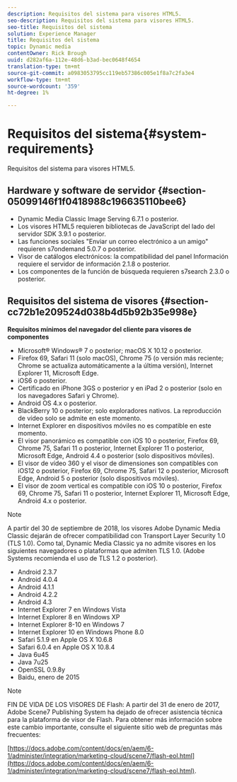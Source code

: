 ```yaml
---
description: Requisitos del sistema para visores HTML5.
seo-description: Requisitos del sistema para visores HTML5.
seo-title: Requisitos del sistema
solution: Experience Manager
title: Requisitos del sistema
topic: Dynamic media
contentOwner: Rick Brough
uuid: d282af6a-112e-48d6-b3ad-bec0648f4654
translation-type: tm+mt
source-git-commit: a0983053795cc119eb57386c005e1f8a7c2fa3e4
workflow-type: tm+mt
source-wordcount: '359'
ht-degree: 1%

---
```



# Requisitos del sistema{#system-requirements}

Requisitos del sistema para visores HTML5.

<!-- Updated June 1, 2020 from https://wiki.corp.adobe.com/pages/viewpage.action?spaceKey=scene7qa&title=s7Viewers%2C+S7SDK%2C+S7OnDemand+Release+Notes - Contact is Sasha -->

## Hardware y software de servidor {#section-05099146f1f0418988c196635110bee6}

* Dynamic Media Classic Image Serving 6.7.1 o posterior.
* Los visores HTML5 requieren bibliotecas de JavaScript del lado del servidor SDK 3.9.1 o posterior.
* Las funciones sociales &quot;Enviar un correo electrónico a un amigo&quot; requieren s7ondemand 5.0.7 o posterior.
* Visor de catálogos electrónicos: la compatibilidad del panel Información requiere el servidor de información 2.1.8 o posterior.
* Los componentes de la función de búsqueda requieren s7search 2.3.0 o posterior.

## Requisitos del sistema de visores {#section-cc72b1e209524d038b4d5b92b35e998e}

**Requisitos mínimos del navegador del cliente para visores de componentes**

* Microsoft® Windows® 7 o posterior; macOS X 10.12 o posterior.
* Firefox 69, Safari 11 (solo macOS), Chrome 75 (o versión más reciente; Chrome se actualiza automáticamente a la última versión), Internet Explorer 11, Microsoft Edge.
* iOS6 o posterior.
* Certificado en iPhone 3GS o posterior y en iPad 2 o posterior (solo en los navegadores Safari y Chrome).
* Android OS 4.x o posterior.
* BlackBerry 10 o posterior; solo exploradores nativos. La reproducción de vídeo solo se admite en este momento.
* Internet Explorer en dispositivos móviles no es compatible en este momento.
* El visor panorámico es compatible con iOS 10 o posterior, Firefox 69, Chrome 75, Safari 11 o posterior, Internet Explorer 11 o posterior, Microsoft Edge, Android 4.4 o posterior (solo dispositivos móviles).
* El visor de vídeo 360 y el visor de dimensiones son compatibles con iOS12 o posterior, Firefox 69, Chrome 75, Safari 12 o posterior, Microsoft Edge, Android 5 o posterior (solo dispositivos móviles).
* El visor de zoom vertical es compatible con iOS 10 o posterior, Firefox 69, Chrome 75, Safari 11 o posterior, Internet Explorer 11, Microsoft Edge, Android 4.x o posterior.

<!--<a id="section_1486A48CD38F42E3956E022A48207727"></a>-->

>[!NOTE]
>
>A partir del 30 de septiembre de 2018, los visores Adobe Dynamic Media Classic dejarán de ofrecer compatibilidad con Transport Layer Security 1.0 (TLS 1.0). Como tal, Dynamic Media Classic ya no admite visores en los siguientes navegadores o plataformas que admiten TLS 1.0. (Adobe Systems recomienda el uso de TLS 1.2 o posterior).

* Android 2.3.7
* Android 4.0.4
* Android 4.1.1
* Android 4.2.2
* Android 4.3
* Internet Explorer 7 en Windows Vista
* Internet Explorer 8 en Windows XP
* Internet Explorer 8-10 en Windows 7
* Internet Explorer 10 en Windows Phone 8.0
* Safari 5.1.9 en Apple OS X 10.6.8
* Safari 6.0.4 en Apple OS X 10.8.4
* Java 6u45
* Java 7u25
* OpenSSL 0.9.8y
* Baidu, enero de 2015

<!--<a id="section_CF857D27B09D4B09999D79DA2628DDEE"></a>-->

>[!NOTE]
>
>FIN DE VIDA DE LOS VISORES DE Flash: A partir del 31 de enero de 2017, Adobe Scene7 Publishing System ha dejado de ofrecer asistencia técnica para la plataforma de visor de Flash. Para obtener más información sobre este cambio importante, consulte el siguiente sitio web de preguntas más frecuentes:

[https://docs.adobe.com/content/docs/en/aem/6-1/administer/integration/marketing-cloud/scene7/flash-eol.html](https://docs.adobe.com/content/docs/en/aem/6-1/administer/integration/marketing-cloud/scene7/flash-eol.html).

